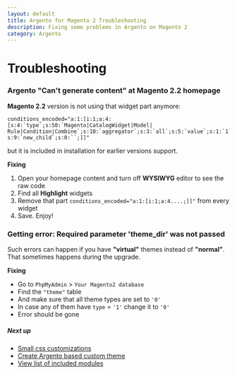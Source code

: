 ```yaml
---
layout: default
title: Argento for Magento 2 Troubleshooting
description: Fixing some problems in Argento on Magento 2
category: Argento
---
```


# Troubleshooting

### Argento "Can't generate content" at Magento 2.2 homepage

**Magento 2.2** version is not using that widget part anymore:

```
conditions_encoded="a:1:[i:1;a:4:[s:4:`type`;s:50:`Magento|CatalogWidget|Model|
Rule|Condition|Combine`;s:10:`aggregator`;s:3:`all`;s:5:`value`;s:1:`1`;
s:9:`new_child`;s:0:``;]]"
```

but it is included in installation for earlier versions support.

**Fixing**

 1. Open your homepage content and turn off **WYSIWYG** editor to see the raw code
 2. Find all **Highlight** widgets
 3. Remove that part ```conditions_encoded="a:1:[i:1;a:4....;]]"``` from every widget
 4. Save. Enjoy!

### Getting error: Required parameter 'theme_dir' was not passed

Such errors can happen if you have __"virtual"__ themes instead of __"normal"__.
That sometimes happens during the upgrade.

**Fixing**

* Go to `PhpMyAdmin` > `Your Magento2 database`
* Find the `"theme"` table
* And make sure that all theme types are set to `'0'`
* In case any of them have `type` = `'1'` change it to `'0'`
* Error should be gone

##### Next up

 -  [Small css customizations](/m2/argento/customization/custom-css/)
 -  [Create Argento based custom theme](/m2/argento/customization/custom-theme/)
 -  [View list of included modules](/m2/argento/#extensions)
